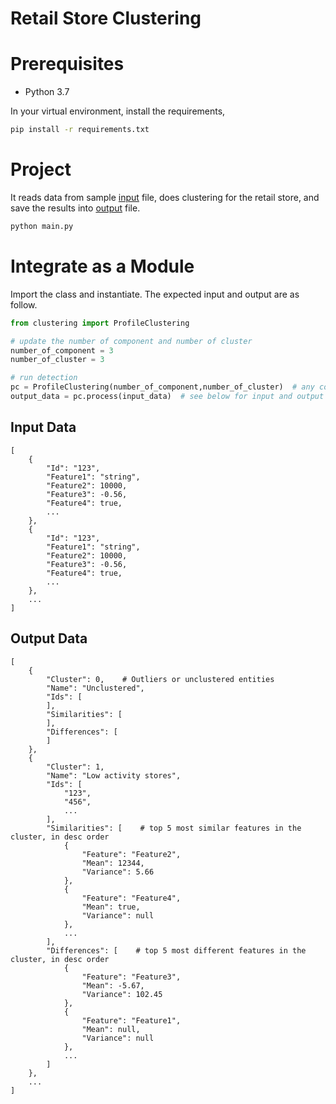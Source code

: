 # Retail Store Clustering

# Prerequisites

- Python 3.7

In your virtual environment, install the requirements,
```bash
pip install -r requirements.txt
```

# Project
It reads data from sample [input](input.json) file, does clustering for the retail store, and save the results into [output](output.json) file.
```bash
python main.py
```

# Integrate as a Module

Import the class and instantiate. The expected input and output are as follow.

```python
from clustering import ProfileClustering

# update the number of component and number of cluster
number_of_component = 3
number_of_cluster = 3

# run detection
pc = ProfileClustering(number_of_component,number_of_cluster)  # any config for clustering???
output_data = pc.process(input_data)  # see below for input and output data format
```

## Input Data

```
[
    {
        "Id": "123",
        "Feature1": "string",
        "Feature2": 10000,
        "Feature3": -0.56,
        "Feature4": true,
        ...
    },
    {
        "Id": "123",
        "Feature1": "string",
        "Feature2": 10000,
        "Feature3": -0.56,
        "Feature4": true,
        ...
    },
    ...
]
```

## Output Data

```
[
    {
        "Cluster": 0,    # Outliers or unclustered entities
        "Name": "Unclustered",
        "Ids": [
        ],
        "Similarities": [
        ],
        "Differences": [
        ]
    },
    {
        "Cluster": 1,
        "Name": "Low activity stores",
        "Ids": [
            "123",
            "456",
            ...
        ],
        "Similarities": [    # top 5 most similar features in the cluster, in desc order
            {
                "Feature": "Feature2",
                "Mean": 12344,
                "Variance": 5.66
            },
            {
                "Feature": "Feature4",
                "Mean": true,
                "Variance": null
            },
            ...
        ],
        "Differences": [    # top 5 most different features in the cluster, in desc order
            {
                "Feature": "Feature3",
                "Mean": -5.67,
                "Variance": 102.45
            },
            {
                "Feature": "Feature1",
                "Mean": null,
                "Variance": null
            },
            ...
        ]
    },
    ...
]
```

